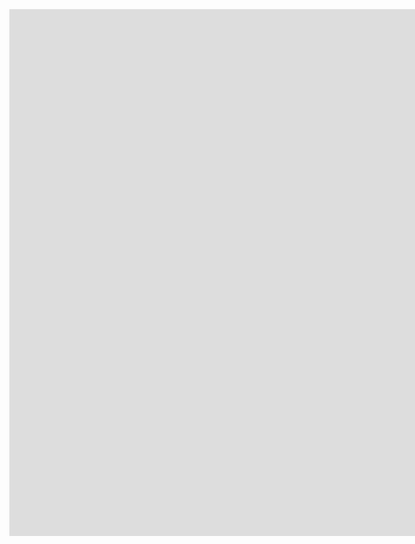 <iframe src="
https://aaltohaps-my.sharepoint.com/personal/matt_wildman_aaltohaps_com/_layouts/15/Doc.aspx?sourcedoc={e4a3212a-b182-435f-9ba4-74abc4622425}&amp;action=embedview&amp;wdAr=1.7777777777777777&amp;wdEaaCheck=1"
width="2500px" height="950px" frameborder="0">This is an embedded <a target="_blank" href="
https://office.com">Microsoft
Office</a> presentation, powered by <a target="_blank" href="
https://office.com/webapps">Office</a>.</iframe>
